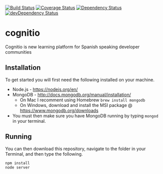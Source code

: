 [![Build Status](https://travis-ci.org/camazorro/cognitio.svg)](https://travis-ci.org/camazorro/cognitio)
[![Coverage Status](https://coveralls.io/repos/camazorro/cognitio/badge.svg?branch=master&service=github)](https://coveralls.io/github/camazorro/cognitio?branch=master)
[![Dependency Status](https://david-dm.org/camazorro/cognitio.svg)](https://david-dm.org/camazorro/cognitio)
[![devDependency Status](https://david-dm.org/camazorro/cognitio/dev-status.svg)](https://david-dm.org/camazorro/cognitio#info=devDependencies)
# cognitio

Cognitio is new learning platform for Spanish speaking developer communities

Installation
-------------------
To get started you will first need the following installed on your machine.

  - Node.js - https://nodejs.org/en/
  - MongoDB - http://docs.mongodb.org/manual/installation/
    - On Mac I recomment using Homebrew ```brew install mongodb```
    - On Windows, download and install the MSI package @ https://www.mongodb.org/downloads
  - You must then make sure you have MongoDB running by typing ```mongod``` in your terminal.

Running
-------------------
You can then download this repository, navigate to the folder in your Terminal, and then type the following.

```
npm install
node server
```
